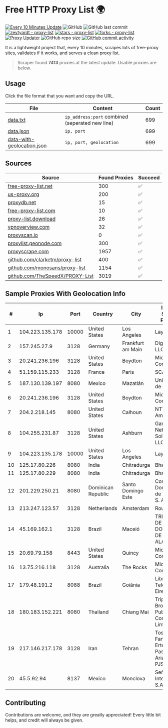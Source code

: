 
# Free HTTP Proxy List 🌍

[![Every 10 Minutes Update](https://github.com/mertguvencli/http-proxy-list/actions/workflows/main.yml/badge.svg?branch=main)](https://github.com/mertguvencli/http-proxy-list/actions/workflows/main.yml)
![GitHub](https://img.shields.io/github/license/mertguvencli/http-proxy-list)
![GitHub last commit](https://img.shields.io/github/last-commit/mertguvencli/http-proxy-list)
[![zevtyardt - proxy-list](https://img.shields.io/static/v1?label=zevtyardt&message=proxy-list&color=blue&logo=github)](https://github.com/zevtyardt/proxy-list "Go to GitHub repo")
[![stars - proxy-list](https://img.shields.io/github/stars/zevtyardt/proxy-list?style=social)](https://github.com/zevtyardt/proxy-list)
[![forks - proxy-list](https://img.shields.io/github/forks/zevtyardt/proxy-list?style=social)](https://github.com/zevtyardt/proxy-list)
[![Proxy Updater](https://github.com/zevtyardt/proxy-list/workflows/Proxy%20Updater/badge.svg)](https://github.com/zevtyardt/proxy-list/actions?query=workflow:"Proxy+Updater")
![GitHub repo size](https://img.shields.io/github/repo-size/zevtyardt/proxy-list)
[![GitHub commit activity](https://img.shields.io/github/commit-activity/m/zevtyardt/proxy-list?logo=commits)](https://github.com/zevtyardt/proxy-list/commits/main)

It is a lightweight project that, every 10 minutes, scrapes lots of free-proxy sites, validates if it works, and serves a clean proxy list.

> Scraper found **7413** proxies at the latest update. Usable proxies are below.

## Usage

Click the file format that you want and copy the URL.

|File|Content|Count|
|----|-------|-----|
|[data.txt](https://raw.githubusercontent.com/mertguvencli/http-proxy-list/main/proxy-list/data.txt)|`ip_address:port` combined (seperated new line)|699|
|[data.json](https://raw.githubusercontent.com/mertguvencli/http-proxy-list/main/proxy-list/data.json)|`ip, port`|699|
|[data-with-geolocation.json](https://raw.githubusercontent.com/mertguvencli/http-proxy-list/main/proxy-list/data-with-geolocation.json)|`ip, port, geolocation`|699|

## Sources

|Source|Found Proxies|Succeed|
|------|-------------|-------|
|[free-proxy-list.net](https://free-proxy-list.net)|300|✅|
|[us-proxy.org](https://www.us-proxy.org)|200|✅|
|[proxydb.net](http://proxydb.net)|15|✅|
|[free-proxy-list.com](https://free-proxy-list.com/?page=&port=&type%5B%5D=http&type%5B%5D=https&up_time=0&search=Search)|10|✅|
|[proxy-list.download](https://www.proxy-list.download/HTTP)|26|✅|
|[vpnoverview.com](https://vpnoverview.com/privacy/anonymous-browsing/free-proxy-servers)|32|✅|
|[proxyscan.io](https://www.proxyscan.io)|0|✅|
|[proxylist.geonode.com](https://proxylist.geonode.com/api/proxy-list?limit=300&page=1&sort_by=lastChecked&sort_type=desc&protocols=http,https)|300|✅|
|[proxyscrape.com](https://api.proxyscrape.com/v2/?request=displayproxies&protocol=http&timeout=10000&country=all&ssl=all&anonymity=all)|1957|✅|
|[github.com/clarketm/proxy-list](https://raw.githubusercontent.com/clarketm/proxy-list/master/proxy-list-raw.txt)|400|✅|
|[github.com/monosans/proxy-list](https://raw.githubusercontent.com/monosans/proxy-list/main/proxies/http.txt)|1154|✅|
|[github.com/TheSpeedX/PROXY-List](https://raw.githubusercontent.com/TheSpeedX/PROXY-List/master/http.txt)|3019|✅|


## Sample Proxies With Geolocation Info

|#|Ip|Port|Country|City|Internet Service Provider|
|-|--|----|-------|----|-------------------------|
|1|104.223.135.178|10000|United States|Los Angeles|LayerHost|
|2|157.245.27.9|3128|Germany|Frankfurt am Main|DigitalOcean, LLC|
|3|20.241.236.196|3128|United States|Boydton|Microsoft Corporation|
|4|51.159.115.233|3128|France|Paris|SCALEWAY|
|5|187.130.139.197|8080|Mexico|Mazatlán|Uninet S.A. de C.V.|
|6|20.241.236.196|3128|United States|Boydton|Microsoft Corporation|
|7|204.2.218.145|8080|United States|Calhoun|NTT America, Inc.|
|8|104.255.231.87|3128|United States|Ashburn|Garrison Network Solutions LLC|
|9|104.223.135.178|10000|United States|Los Angeles|LayerHost|
|10|125.17.80.226|8080|India|Chitradurga|Bharti Airtel|
|11|125.17.80.229|8080|India|Chitradurga|Bharti Airtel|
|12|201.229.250.21|8080|Dominican Republic|Santo Domingo Este|Compañía Dominicana de Teléfonos S. A.|
|13|213.247.123.57|3128|Netherlands|Amsterdam|Routit BV|
|14|45.169.162.1|3128|Brazil|Maceió|TRIBUNAL DE JUSTIÇA DO ESTADO DE ALAGOAS|
|15|20.69.79.158|8443|United States|Quincy|Microsoft Corporation|
|16|13.75.216.118|3128|Australia|The Rocks|Microsoft Corporation|
|17|179.48.191.2|8088|Brazil|Goiânia|Libre Telecom Eireli|
|18|180.183.152.221|8080|Thailand|Chiang Mai|Triple T Broadband Public Company Limited|
|19|217.146.217.178|3128|Iran|Tehran|Tose'h Fanavari Ertebabat Pasargad Arian Co. PJS|
|20|45.5.92.94|8137|Mexico|Monclova|Señal Interactiva, S.A De C.V|



## Contributing

Contributions are welcome, and they are greatly appreciated! Every
little bit helps, and credit will always be given.

